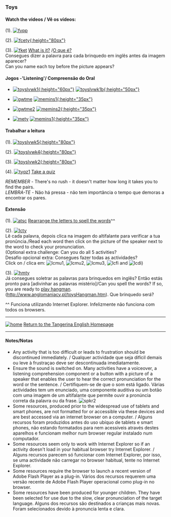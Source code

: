 <head>
<!-- Global site tag (gtag.js) - Google Analytics -->
<script async src="https://www.googletagmanager.com/gtag/js?id=UA-110947112-3"></script>
<script>
  window.dataLayer = window.dataLayer || [];
  function gtag(){dataLayer.push(arguments);}
  gtag('js', new Date());

  gtag('config', 'UA-110947112-3');
</script>
</head>

### Toys

#### Watch the videos / Vê os vídeos:  

<!---(1). [![wedt](/images/wedt.PNG)](https://www.youtube.com/watch?v=0tBTF6qV1ZY) [WOW English - Dangerous toys](https://www.youtube.com/watch?v=0tBTF6qV1ZY)
(2). [![wemt](/images/wemt.PNG)](https://www.youtube.com/watch?v=mMo8cWHXlck) [WOW English - Magic toys](https://www.youtube.com/watch?v=mMo8cWHXlck)-->

(1). [![fvpp](/images/fvpp.PNG)](https://www.youtube.com/watch?v=YI6VAsGlk7U)  

(2). [![fcety](/images/fkety.PNG){:height="80px"}](https://www.youtube.com/watch?v=gGxaTfzmuMI)  

(3). [![fket](/images/fket.PNG)](https://www.youtube.com/watch?v=8-SWzpdcl6E) [What is it?](https://www.youtube.com/watch?v=8-SWzpdcl6E) /[O que é?](https://www.youtube.com/watch?v=8-SWzpdcl6E)  
Consegues dizer a palavra para cada brinquedo em inglês antes da imagem aparecer?  
Can you name each toy before the picture appears?  

#### Jogos -'Listening'/ Compreensão do Oral

* [![toyslvwk1](/images/toyslvwk1.PNG){:height="60px"}](https://www.liveworksheets.com/worksheets/en/English_as_a_Second_Language_(ESL)/Toys/Toys_(listen_and_choose)_ot1373gz) [![toyslvwk1b](/images/toyslvwk1b.PNG){:height="50px"}](https://www.liveworksheets.com/worksheets/en/English_as_a_Second_Language_(ESL)/Toys/Toys_(listen_and_choose)_ot1373gz)   

* [![gwtme](/images/gwtme.PNG)](http://eslgamesworld.com/members/games/vocabulary/memoryaudio/toys2/index.html) [![memins1](/images/memins1.PNG){:height="35px"}](http://eslgamesworld.com/members/games/vocabulary/memoryaudio/toys2/index.html)  

* [![gwtme2](/images/gwtme2.PNG)](http://www.eslgamesworld.com/members/games/vocabulary/memoryaudio/toys/index.html) [![memins2](/images/memins2.PNG){:height="35px"}](http://www.eslgamesworld.com/members/games/vocabulary/memoryaudio/toys/index.html)  

* [![mety](/images/mety.PNG)](https://www.kidslearningville.com/toys-vocabulary-esl-memory-game/)  [![memins1](/images/memins1.PNG){:height="35px"}](https://www.kidslearningville.com/toys-vocabulary-esl-memory-game/)  

#### Trabalhar a leitura

(1). [![toyslvwk5](/images/toyslvwk5.PNG){:height="80px"}](https://www.liveworksheets.com/worksheets/en/English_as_a_Second_Language_(ESL)/Toys/My_toys_-_matching_dt7062cu)  
 
(2). [![toyslvwk4](/images/toyslvwk4.PNG){:height="80px"}](https://www.liveworksheets.com/worksheets/en/English_as_a_Second_Language_(ESL)/Toys/Toys_Vocabulary_ty74li)

(3). [![toyslvwk2](/images/toyslvwk2.PNG){:height="80px"}](https://www.liveworksheets.com/worksheets/en/English_as_a_Second_Language_(ESL)/Toys/Toys_(label_the_pictures)_vy1371ud)

(4). [![tyqz1](/images/tyqz1.PNG)](http://www.english-4kids.com/quizzes/toys.htm) [Take a quiz](http://www.english-4kids.com/quizzes/toys.htm)

<!---#### Do you like to play memory? / Gostas de jogar 'memória'?  
(1). [![gwtme](/images/gwtme.PNG)](http://eslgamesworld.com/members/games/vocabulary/memoryaudio/toys2/index.html) [Liga as **palavras** com as imagens./Match the **words** with the pictures.](http://eslgamesworld.com/members/games/vocabulary/memoryaudio/toys2/index.html)

(2). [![gwtme2](/images/gwtme2.PNG)](http://www.eslgamesworld.com/members/games/vocabulary/memoryaudio/toys/index.html) [Liga as **frases** com as imagens./Match the **sentences** with the pictures.](http://www.eslgamesworld.com/members/games/vocabulary/memoryaudio/toys/index.html)

(3). [![mety](/images/mety.PNG)](https://www.kidslearningville.com/toys-vocabulary-esl-memory-game/) [Liga as **palavras** com as imagens./Match the **words** with the pictures.](https://www.kidslearningville.com/toys-vocabulary-esl-memory-game/)-->  

*REMEMBER* - There's no rush - it doesn't matter how long it takes you to find the pairs.  
*LEMBRA-TE* - Não há pressa - não tem importância o tempo que demoras a encontrar os pares. 

#### Extensão

<!---(1). Match the words to the pictures  
[![bcty1](/images/bcty1.PNG)](https://learnenglishkids.britishcouncil.org/en/word-games/toys-1) [Part 1](https://learnenglishkids.britishcouncil.org/en/word-games/toys-1)  
[![bcty2](/images/bcty2.PNG)](https://learnenglishkids.britishcouncil.org/en/word-games/toys-2) [Part 2](https://learnenglishkids.britishcouncil.org/en/word-games/toys-2)-->

(1). [![atsc](/images/atsc.PNG)](http://www.anglomaniacy.pl/toysSpelling.htm) [Rearrange the letters to spell the words](http://www.anglomaniacy.pl/toysSpelling.htm)^^

(2). [![lcty](/images/lcty.PNG)](http://www.learningchocolate.com/content/childrens-toys)  
Lê cada palavra, depois clica na imagem do altifalante para verificar a tua pronûncia./Read each word then click on the picture of the speaker next to the word to check your pronunciation.   
(Optional extra challenge: Can you do all 5 activities?  
Desafio opcional extra: Consegues fazer todas as actividades?  
Click on / clica em: ![lcmu1](/images/lcmu1.PNG), ![lcmu2](/images/lcmu2.PNG), ![lcmu3](/images/lcmu3.PNG), ![lcfi](/images/lcfi.PNG) and ![lcdi](/images/lcdi.PNG))

(3). [![hmty](/images/hmty.PNG)](http://www.anglomaniacy.pl/toysHangman.htm)  
Já consegues soletrar as palavras para brinquedos em inglês? Então estás pronto para [adivinhar as palavras mistério]/Can you spell the words? If so, you are ready to [play hangman](http://www.anglomaniacy.pl/toysHangman.htm).   (http://www.anglomaniacy.pl/toysHangman.htm). Que brinquedo será?  

^^ Funciona utilizando Internet Explorer. Infelizmente não funciona com todos os browsers.  

***
[![home](/images/home.PNG)](https://tangerina-pt.github.io/English) [Return to the Tangerina English Homepage](https://tangerina-pt.github.io/English)

***

#### Notes/Notas
* Any activity that is too difficult or leads to frustration should be discontinued immediately. / Qualquer actividade que seja difícil demais ou leve à frustraçao deve ser descontinuada imediatamente.
* Ensure the sound is switched on. Many activities have a voiceover, a listening comprehension component or a button with a picture of a speaker that enables the user to hear the correct pronunciation for the word or the sentence. / Certifiquem-se de que o som está ligado. Várias actividades tem um enunciado, uma componente auditiva ou um botão com uma imagem de um altifalante que permite ouvir a pronúncia correta da palavra ou da frase. ![spkr2](/images/spkr2.PNG)
* Some resources, produced prior to the widespread use of tablets and smart phones, are not formatted for or accessible via these devices and are best accessed via an internet browser on a computer. / Alguns recursos foram produzidos antes do uso ubíquo de tablets e smart phones, não estando formatados para nem acessíveis através destes aparelhos e funcionam melhor num browser regular instalado num computador.
* Some resources seem only to work with Internet Explorer so if an activity doesn't load in your habitual browser try Internet Explorer. / Alguns recursos parecem só funcionar com Internet Explorer, por isso, se uma actividade não carregar no browser habitual, tente no Internet Explorer.
* Some resources require the browser to launch a recent version of Adobe Flash Player as a plug-in. Vários dos recursos requerem uma versão recente de Adobe Flash Player operacional como plug-in no browser.
* Some resources have been produced for younger children. They have been selected for use due to the slow, clear pronunciation of the target language. Alguns dos recursos são destinados a crianças mais novas. Foram selecionados devido à pronuncia lenta e clara.
